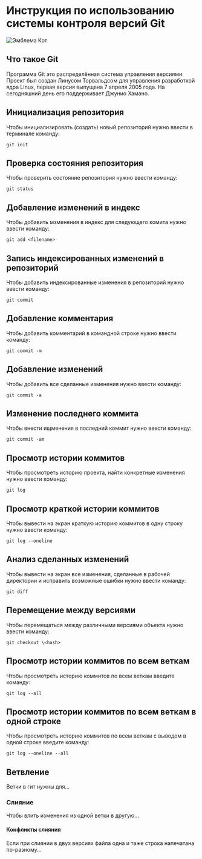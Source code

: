 # **Инструкция по использованию системы контроля версий Git**

![Эмблема Кот](cat.jpg)

## Что такое Git

Программа Git это распределённая система управления версиями. Проект был создан Линусом Торвальдсом для управления разработкой ядра Linux, первая версия выпущена 7 апреля 2005 года. На сегодняшний день его поддерживает Джунио Хамано.

## Инициализация репозитория

Чтобы инициализировать (создать) новый репозиторий нужно ввести в терминале команду:

    git init

## Проверка состояния репозитория

Чтобы проверить состояние репозитория нужно ввести команду:

    git status

## Добавление изменений в индекс

Чтобы добавить мзменения в индекс для следующего комита нужно ввести команду:

    git add <filename>

## Запись индексированных изменений в репозиторий

Чтобы добавить индексированные изменения в репозиторий нужно ввести команду:

    git commit

## Добавление комментария

Чтобы добавить комментарий в командной строке нужно ввести команду:

    git commit -m

## Добавление изменений

Чтобы добавить все сделанные изменения нужно ввести команду:

    git commit -a

## Изменение последнего коммита

Чтобы внести ищменения в последний коммит нужно ввести команду:

    git commit -am

## Просмотр истории коммитов

Чтобы просмотреть историю проекта, найти конкретные изменения нужно ввести команду:

    git log

## Просмотр краткой истории коммитов

Чтобы вывести на экран краткую историю коммитов в одну строку нужно ввести команду:

    git log --oneline

## Анализ сделанных изменений

Чтобы вывести на экран все изменения, сделанные в рабочей директории и исправить возможные ошибки нужно ввести команду:

    git diff

## Перемещение между версиями

Чтобы перемещаться между различными версиями объекта нужно ввести команду:

    git checkout \<hash>

## Просмотр истории коммитов по всем веткам

Чтобы просмотреть историю коммитов по всем веткам введите команду:

    git log --all

## Просмотр истории коммитов по всем веткам в одной строке

Чтобы просмотреть историю коммитов по всем веткам с выводом в одной строке введите команду:

    git log --oneline --all

## Ветвление

Ветки в гит нужны для...

### Слияние

Чтобы влить изменения из одной ветки в другую...

#### Конфликты слияния

Если при слиянии в двух версиях файла одна и таже строка напечатана по-разному...
